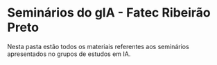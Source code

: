 # Seminários do gIA - Fatec Ribeirão Preto

Nesta pasta estão todos os materiais referentes aos seminários apresentados no grupos de estudos em IA.
